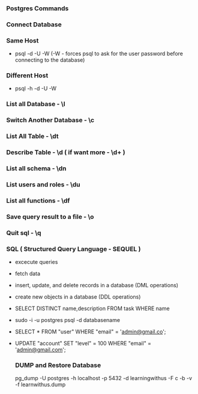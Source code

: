 ### Postgres Commands

### Connect Database

### Same Host
   - psql -d <db-name> -U <username> -W
 (-W - forces psql to ask for the user password before connecting to the database)

### Different Host
   - psql -h <db-address> -d <db-name> -U <username> -W

### List all Database -  \l

### Switch Another Database -  \c

### List All Table   -   \dt

### Describe Table    - \d ( if want more - \d+ )

### List all schema    -  \dn

### List users and roles  -  \du

### List all functions    -  \df

### Save query result to a file - \o <file-name>

### Quit sql   - \q

### SQL ( Structured Query Language - SEQUEL )

- excecute queries
- fetch data
- insert, update, and delete records in a database (DML operations)
- create new objects in a database (DDL operations)

  

- SELECT DISTINCT name,description FROM task WHERE name

- sudo -i -u postgres
  psql -d databasename
- SELECT * FROM "user" WHERE "email" = 'admin@gmail.co';   
- UPDATE "account"
   SET "level" = 100
   WHERE "email" = 'admin@gmail.com';


  ### DUMP and Restore Database

  pg_dump -U postgres -h localhost -p 5432 -d learningwithus -F c -b -v -f learnwithus.dump

